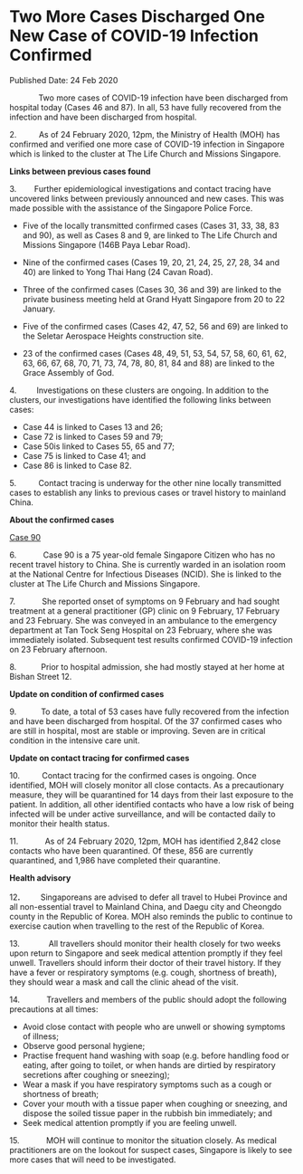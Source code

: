 <html>
    <meta http-equiv="Content-Type" content="text/html; charset=utf-8"/>
    <meta charset="utf-8"/>
    <title>Two More Cases Discharged One New Case of COVID-19 Infection Confirmed</title>
    <body><h1>Two More Cases Discharged One New Case of COVID-19 Infection Confirmed</h1>
    <p>Published Date: 24 Feb 2020</p> <p>&nbsp; &nbsp; &nbsp; &nbsp; &nbsp; &nbsp;&nbsp; Two more cases of COVID-19 infection have been discharged from hospital today (Cases 46 and 87). In all, 53 have fully recovered from the infection and have been discharged from hospital. </p> <p>2. &nbsp; &nbsp; &nbsp; &nbsp;&nbsp; As of 24 February 2020, 12pm, the Ministry of Health (MOH) has confirmed and verified one more case of COVID-19 infection in Singapore which is linked to the cluster at The Life Church and Missions Singapore.&nbsp;<br></p><p><strong>Links between previous cases found</strong></p><p>3. &nbsp; &nbsp; &nbsp;&nbsp; Further epidemiological investigations and contact tracing have uncovered links between previously announced and new cases. This was made possible with the assistance of the Singapore Police Force.<br></p><ul><li>Five of the locally transmitted confirmed cases (Cases 31, 33, 38, 83 and 90), as well as Cases 8 and 9, are linked to The Life Church and Missions Singapore (146B Paya Lebar Road). </li><li><p>Nine of the confirmed cases (Cases 19, 20, 21, 24, 25, 27, 28, 34 and 40) are linked to Yong Thai Hang (24 Cavan Road). </p></li><li><p>Three of the confirmed cases (Cases 30, 36 and 39) are linked to the private business meeting held at Grand Hyatt Singapore from 20 to 22 January. </p></li><li><p>Five of the confirmed cases (Cases 42, 47, 52, 56 and 69) are linked to the Seletar Aerospace Heights construction site. </p></li><li>23 of the confirmed cases (Cases 48, 49, 51, 53, 54, 57, 58, 60, 61, 62, 63, 66, 67, 68, 70, 71, 73, 74, 78, 80, 81, 84 and 88) are linked to the Grace Assembly of God.<br></li></ul><p>4. &nbsp; &nbsp; &nbsp; &nbsp; Investigations on these clusters are ongoing. In addition to the clusters, our investigations have identified the following links between cases:<br></p> <ul><li>Case 44 is linked to Cases 13 and 26;</li><li>Case 72 is linked to Cases 59 and 79; </li><li>Case 50is linked to Cases 55, 65 and 77; </li><li>Case 75 is linked to Case 41; and</li><li>Case 86 is linked to Case 82.</li></ul><p>5. &nbsp; &nbsp; &nbsp; &nbsp;&nbsp; Contact tracing is underway for the other nine locally transmitted cases to establish any links to previous cases or travel history to mainland China.<br></p><p><strong>About the confirmed cases&nbsp;</strong><br></p><p><u>Case 90</u></p><p>6. &nbsp; &nbsp; &nbsp; &nbsp; &nbsp;&nbsp; Case 90 is a 75 year-old female Singapore Citizen who has no recent travel history to China. She is currently warded in an isolation room at the National Centre for Infectious Diseases (NCID). She is linked to the cluster at The Life Church and Missions Singapore.<br></p><p>7. &nbsp; &nbsp; &nbsp; &nbsp; &nbsp;&nbsp; She reported onset of symptoms on 9 February and had sought treatment at a general practitioner (GP) clinic on 9 February, 17 February and 23 February. She was conveyed in an ambulance to the emergency department at Tan Tock Seng Hospital on 23 February, where she was immediately isolated. Subsequent test results confirmed COVID-19 infection on 23 February afternoon.&nbsp;<br></p><p>8. &nbsp; &nbsp; &nbsp; &nbsp; &nbsp; Prior to hospital admission, she had mostly stayed at her home at Bishan Street 12.&nbsp;<br></p><p><strong>Update on condition of confirmed cases</strong></p><p>9. &nbsp; &nbsp; &nbsp; &nbsp; &nbsp; To date, a total of 53 cases have fully recovered from the infection and have been discharged from hospital. Of the 37 confirmed cases who are still in hospital, most are stable or improving. Seven are in critical condition in the intensive care unit.&nbsp;<br></p><p><strong>Update on contact tracing for confirmed cases </strong></p><p>10. &nbsp; &nbsp; &nbsp; &nbsp;&nbsp; Contact tracing for the confirmed cases is ongoing. Once identified, MOH will closely monitor all close contacts. As a precautionary measure, they will be quarantined for 14 days from their last exposure to the patient. In addition, all other identified contacts who have a low risk of being infected will be under active surveillance, and will be contacted daily to monitor their health status.&nbsp;<br></p><p>11. &nbsp; &nbsp; &nbsp; &nbsp; &nbsp;&nbsp; As of 24 February 2020, 12pm, MOH has identified 2,842 close contacts who have been quarantined. Of these, 856 are currently quarantined, and 1,986 have completed their quarantine.&nbsp;<br></p><p><strong>Health advisory<br><br></strong>12<strong>. &nbsp; &nbsp; &nbsp; &nbsp; &nbsp; </strong>Singaporeans are advised to defer all travel to Hubei Province and all non-essential travel to Mainland China, and Daegu city and Cheongdo county in the Republic of Korea. MOH also reminds the public to continue to exercise caution when travelling to the rest of the Republic of Korea.<br></p><p>13. &nbsp; &nbsp; &nbsp; &nbsp; &nbsp; &nbsp; All travellers should monitor their health closely for two weeks upon return to Singapore and seek medical attention promptly if they feel unwell. Travellers should inform their doctor of their travel history. If they have a fever or respiratory symptoms (e.g. cough, shortness of breath), they should wear a mask and call the clinic ahead of the visit.<br></p><p>14. &nbsp; &nbsp; &nbsp; &nbsp; &nbsp;&nbsp; Travellers and members of the public should adopt the following precautions at all times:&nbsp;<br></p> <ul><li>Avoid close contact with people who are unwell or showing symptoms of illness; </li><li>Observe good personal hygiene; </li><li>Practise frequent hand washing with soap (e.g. before handling food or eating, after going to toilet, or when hands are dirtied by respiratory secretions after coughing or sneezing); </li><li>Wear a mask if you have respiratory symptoms such as a cough or shortness of breath; </li><li>Cover your mouth with a tissue paper when coughing or sneezing, and dispose the soiled tissue paper in the rubbish bin immediately; and </li><li>Seek medical attention promptly if you are feeling unwell.</li></ul><p>15. &nbsp; &nbsp; &nbsp; &nbsp; &nbsp;&nbsp; MOH will continue to monitor the situation closely. As medical practitioners are on the lookout for suspect cases, Singapore is likely to see more cases that will need to be investigated. </p></body>
</html>